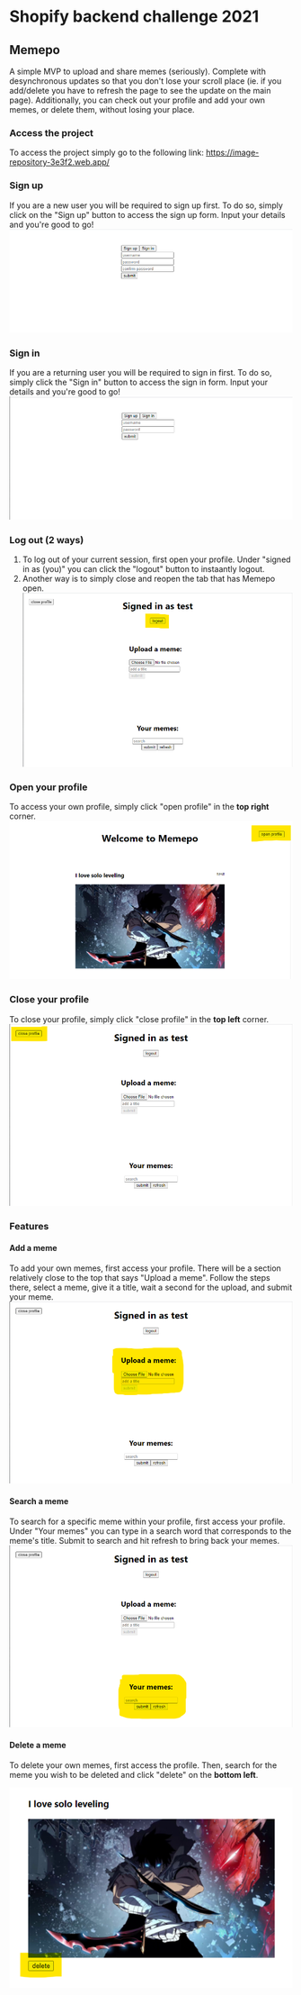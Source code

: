 # Shopify backend challenge 2021

## Memepo

A simple MVP to upload and share memes (seriously). Complete with desynchronous updates so that you don't lose your scroll place (ie. if you add/delete you have to refresh the page to see the update on the main page). Additionally, you can check out your profile and add your own memes, or delete them, without losing your place.

### Access the project

To access the project simply go to the following link: https://image-repository-3e3f2.web.app/

### Sign up

If you are a new user you will be required to sign up first. To do so, simply click on the "Sign up" button to access the sign up form. Input your details and you're good to go!
![alt text](https://github.com/SkylarSL/img-repo/blob/main/readmeimgs/signup.png)

### Sign in

If you are a returning user you will be required to sign in first. To do so, simply click the "Sign in" button to access the sign in form. Input your details and you're good to go!
![alt text](https://github.com/SkylarSL/img-repo/blob/main/readmeimgs/signin.png)

### Log out (2 ways)

1. To log out of your current session, first open your profile. Under "signed in as (you)" you can click the "logout" button to instaantly logout.
2. Another way is to simply close and reopen the tab that has Memepo open.
   ![alt text](https://github.com/SkylarSL/img-repo/blob/main/readmeimgs/logout.png)

### Open your profile

To access your own profile, simply click "open profile" in the **top right** corner.
![alt text](https://github.com/SkylarSL/img-repo/blob/main/readmeimgs/openprofile.png)

### Close your profile

To close your profile, simply click "close profile" in the **top left** corner.
![alt text](https://github.com/SkylarSL/img-repo/blob/main/readmeimgs/closeprofile.png)

### Features

#### Add a meme

To add your own memes, first access your profile. There will be a section relatively close to the top that says "Upload a meme". Follow the steps there, select a meme, give it a title, wait a second for the upload, and submit your meme.
![alt text](https://github.com/SkylarSL/img-repo/blob/main/readmeimgs/addmeme.png)

#### Search a meme

To search for a specific meme within your profile, first access your profile. Under "Your memes" you can type in a search word that corresponds to the meme's title. Submit to search and hit refresh to bring back your memes.
![alt text](https://github.com/SkylarSL/img-repo/blob/main/readmeimgs/searchmeme.png)

#### Delete a meme

To delete your own memes, first access the profile. Then, search for the meme you wish to be deleted and click "delete" on the **bottom left**.

![alt text](https://github.com/SkylarSL/img-repo/blob/main/readmeimgs/deletememe.png)
